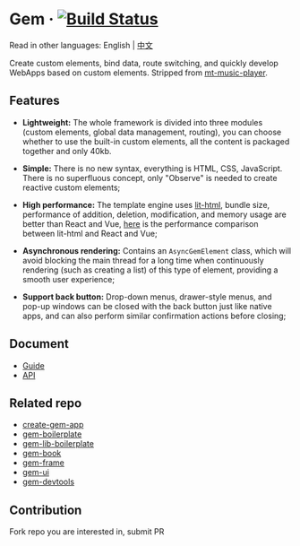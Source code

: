 # Gem &middot; [![Build Status](https://travis-ci.org/mantou132/gem.svg?branch=master)](https://travis-ci.org/mantou132/gem)

Read in other languages: English | [中文](./README_zh.md)

Create custom elements, bind data, route switching, and quickly develop WebApps based on custom elements. Stripped from [mt-music-player](https://github.com/mantou132/mt-music-player).

## Features

- **Lightweight:**
  The whole framework is divided into three modules (custom elements, global data management, routing), you can choose whether to use the built-in custom elements, all the content is packaged together and only 40kb.

- **Simple:**
  There is no new syntax, everything is HTML, CSS, JavaScript. There is no superfluous concept, only "Observe" is needed to create reactive custom elements;

- **High performance:**
  The template engine uses [lit-html](https://github.com/Polymer/lit-html), bundle size, performance of addition, deletion, modification, and memory usage are better than React and Vue, [here](https://rawgit.com/krausest/js-framework-benchmark/master/webdriver-ts-results/table.html) is the performance comparison between lit-html and React and Vue;

- **Asynchronous rendering:**
  Contains an `AsyncGemElement` class, which will avoid blocking the main thread for a long time when continuously rendering (such as creating a list) of this type of element, providing a smooth user experience;

- **Support back button:**
  Drop-down menus, drawer-style menus, and pop-up windows can be closed with the back button just like native apps, and can also perform similar confirmation actions before closing;

## Document

- [Guide](https://gem-docs.netlify.com/guide/)
- [API](https://gem-docs.netlify.com/api/)

## Related repo

- [create-gem-app](https://github.com/mantou132/create-gem-app)
- [gem-boilerplate](https://github.com/mantou132/gem-boilerplate)
- [gem-lib-boilerplate](https://github.com/mantou132/gem-lib-boilerplate)
- [gem-book](https://github.com/mantou132/gem-book)
- [gem-frame](https://github.com/mantou132/gem-frame)
- [gem-ui](https://github.com/mantou132/gem-ui)
- [gem-devtools](https://github.com/mantou132/gem-devtools)

## Contribution

Fork repo you are interested in, submit PR
